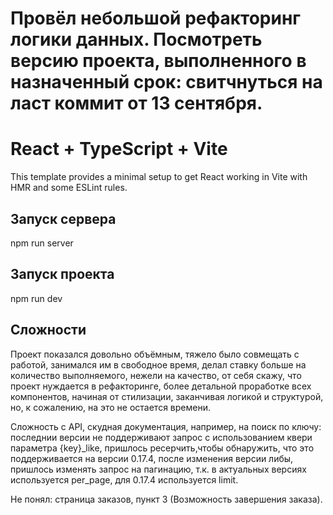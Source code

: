 # Провёл небольшой рефакторинг логики данных. Посмотреть версию проекта, выполненного в назначенный срок: свитчнуться на ласт коммит от 13 сентября.

# React + TypeScript + Vite

This template provides a minimal setup to get React working in Vite with HMR and some ESLint rules.

## Запуск сервера

npm run server

## Запуск проекта

npm run dev

## Сложности

Проект показался довольно объёмным, тяжело было совмещать с работой, занимался им в свободное время, делал ставку больше на количество выполняемого, нежели на качество, от себя скажу, что проект нуждается в рефакторинге, более детальной проработке всех компонентов, начиная от стилизации, заканчивая логикой и структурой, но, к сожалению, на это не остается времени.

Сложность с API, скудная документация, например, на поиск по ключу: последнии версии не поддерживают запрос с использованием квери параметра {key}\_like, пришлось ресерчить,чтобы обнаружить, что это поддерживается на версии 0.17.4, после изменения версии либы, пришлось изменять запрос на пагинацию, т.к. в актуальных версиях используется per_page, для 0.17.4 используется limit.

Не понял: страница заказов, пункт 3 (Возможность завершения заказа).
